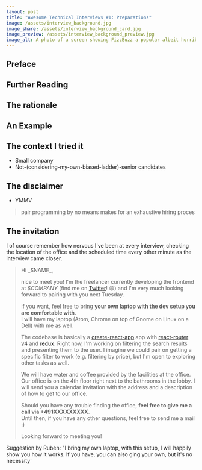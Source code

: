 ```yaml
---
layout: post
title: "Awesome Technical Interviews #1: Preparations"
image: /assets/interview_background.jpg
image_share: /assets/interview_background_card.jpg
image_preview: /assets/interview_background_preview.jpg
image_alt: A photo of a screen showing FizzBuzz a popular albeit horribly tedious coding exercise.
---
```


## Preface











## Further Reading








## The rationale

## An Example

## The context I tried it

- Small company
- Not-(considering-my-own-biased-ladder)-senior candidates

## The disclaimer

- YMMV
> pair programming by no means makes for an exhaustive hiring proces

## The invitation

I of course remember how nervous I've been at every interview, checking the location of the office and the scheduled time every other minute as the interview came closer.

<blockquote class="letter" markdown="1">
 Hi _$NAME_,

 nice to meet you! I'm the freelancer currently developing the frontend at _$COMPANY_ (find me on [Twitter](https://twitter.com/rradczewski)! 😄) and I'm very much looking forward to pairing with you next Tuesday.

 If you want, feel free to bring **your own laptop with the dev setup you are comfortable with**.  
 I will have my laptop (Atom, Chrome on top of Gnome on Linux on a Dell) with me as well.

 The codebase is basically a [create-react-app](https://github.com/facebookincubator/create-react-app) app with [react-router v4](https://github.com/ReactTraining/react-router/) and [redux](http://redux.js.org/). Right now, I'm working on filtering the search results and presenting them to the user. I imagine we could pair on getting a specific filter to work (e.g. filtering by price), but I'm open to exploring other tasks as well.

 We will have water and coffee provided by the facilities at the office. Our office is on the 4th floor right next to the bathrooms in the lobby.
 I will send you a calendar invitation with the address and a description of how to get to our office.

 Should you have any trouble finding the office, **feel free to give me a call via +491XXXXXXXXX**.  
 Until then, if you have any other questions, feel free to send me a mail :)

 Looking forward to meeting you!
</blockquote>

Suggestion by Ruben: "I bring my own laptop, with this setup, I will happily show you how it works. If you have, you can also ging your own, but it's no necessity'
